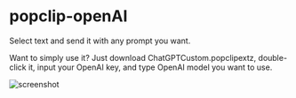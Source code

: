 # popclip-openAI

Select text and send it with any prompt you want.

Want to simply use it?
Just download ChatGPTCustom.popclipextz, double-click it, input your OpenAI key, and type OpenAI model you want to use.

![screenshot](https://raw.githubusercontent.com/unkn0wncode/popclip-openAI/main/screen.png)
